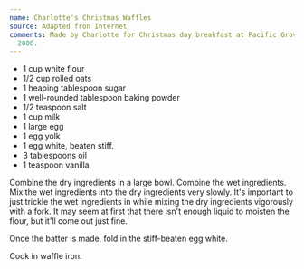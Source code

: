 ```yaml
---
name: Charlotte's Christmas Waffles
source: Adapted fron Internet
comments: Made by Charlotte for Christmas day breakfast at Pacific Grove in December
  2006.
---
```


* 1 cup white flour
* 1/2 cup rolled oats
* 1 heaping tablespoon sugar
* 1 well-rounded tablespoon baking powder
* 1/2 teaspoon salt
* 1 cup milk
* 1 large egg
* 1 egg yolk
* 1 egg white, beaten stiff.
* 3 tablespoons oil
* 1 teaspoon vanilla

Combine the dry ingredients in a large bowl. Combine the wet ingredients. Mix the wet ingredients into the dry ingredients very slowly. It's important to just trickle the wet ingredients in while mixing the dry ingredients vigorously with a fork. It may seem at first that there isn't enough liquid to moisten the flour, but it'll come out just fine.

Once the batter is made, fold in the stiff-beaten egg white.

Cook in waffle iron.

